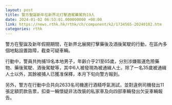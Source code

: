 ```yaml
---
layout: post
title: 警方聖誕新年在新界北打擊酒駕藥駕拘19人
date: 2024-01-02 06:53:01.000000000 +08:00
link: https://news.rthk.hk/rthk/ch/component/k2/1734565-20240102.htm
categories: rthk
---
```


警方在聖誕及新年假期期間，在新界北展開打擊藥後及酒後駕駛的行動，在區內多個地點設置路障，截查可疑車輛。

行動中，警員共拘捕19名本地男子，年齡介乎21至65歲，分別涉嫌販運危險藥物、藥後駕駛、酒後駕駛等，其中6人被發現為被通緝人士。除了一名35歲被通緝人士以外，其餘被捕人已獲准保釋，本月下旬向警方報到。

另外，警方在行動中合共向2633名司機進行酒精呼氣測試，並對違例司機發出11張定額罰款告票，扣查一輛懷疑非法改裝的私家車及向四部車輛發出欠妥車輛報告。

